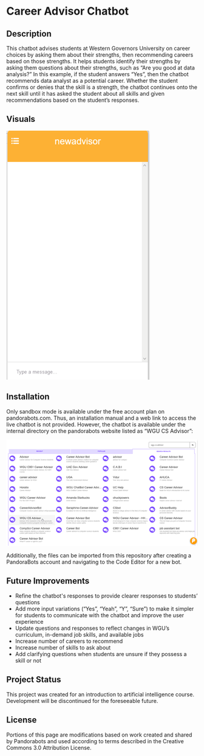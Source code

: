 # Career Advisor Chatbot


## Description
This chatbot advises students at Western Governors University on career choices by asking them about their strengths, then recommending careers based on those strengths. It helps students identify their strengths by asking them questions about their strengths, such as “Are you good at data analysis?” In this example, if the student answers “Yes”, then the chatbot recommends data analyst as a potential career. Whether the student confirms or denies that the skill is a strength, the chatbot continues onto the next skill until it has asked the student about all skills and given recommendations based on the student’s responses.

## Visuals

![Demonstration of chatbot](media/demo.gif)


## Installation

Only sandbox mode is available under the free account plan on pandorabots.com. Thus, an installation manual and a web link to access the live chatbot is not provided. However, the chatbot is available under the internal directory on the pandorabots website listed as “WGU CS Advisor”:

![Screenshot of PandoraBots directory](media/directory.png)

Additionally, the files can be imported from this repository after creating a PandoraBots account and navigating to the Code Editor for a new bot.


## Future Improvements
* Refine the chatbot's responses to provide clearer responses to students’ questions
* Add more input variations (“Yes”, “Yeah”, “Y”, “Sure”) to make it simpler for students to communicate with the chatbot and improve the user experience
* Update questions and responses to reflect changes in WGU’s curriculum, in-demand job skills, and available jobs
* Increase number of careers to recommend
* Increase number of skills to ask about
* Add clarifying questions when students are unsure if they possess a skill or not

## Project Status
This project was created for an introduction to artificial intelligence course. Development will be discontinued for the foreseeable future.

## License
Portions of this page are modifications based on work created and shared by Pandorabots and used according to terms described in the Creative Commons 3.0 Attribution License.
